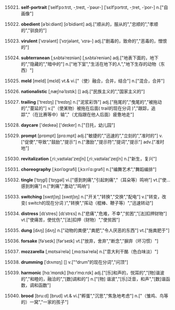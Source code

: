 15021. **self-portrait**
[ˈselfˈpɔ:trɪt, -ˌtreɪt, -ˈpəʊr-]  [ˈsɛlfˈpɔrtrɪt, -ˌtret, -ˈpor-]
n.["自画像"]  

15022. **obedient**
[əˈbi:diənt]  [oˈbidiənt]
adj.["顺从的，服从的","忠顺的","孝顺的","驯良的"]  

15023. **virulent**
[ˈvɪrələnt]  [ˈvɪrjələnt, ˈvɪrə-]
adj.["剧毒的，致命的","恶毒的，憎恨的"]  

15024. **subterranean**
[ˌsʌbtəˈreɪniən]  [ˌsʌbtəˈreniən]
adj.["地表下面的，地下的","隐藏的","暗中的"]  n.["地下室","生活在地下的人","地下生存的动物（东西）"]  

15025. **meld**
[meld]  [mɛld]
vt.& vi.["（使）融合，合并，结合"]  n.["混合，合并"]  

15026. **nationalistic**
[ˌnæʃnəˈlɪstɪk]  []
adj.["民族主义的","国家主义的"]  

15027. **trailing**
['treɪlɪŋ]  ['treɪlɪŋ]
n.["泥浆彩饰"]  adj.["拖尾的","曳尾的","被拖动的","蔓延的"]  v.["（使某物）被拖在后面( trail的现在分词 )","跟踪，追踪","（在比赛等中）输","（尤指跟在他人后面）疲惫地走"]  

15028. **daycare**
['deɪkeə]  ['deɪker]
n.["日托，幼儿园"]  

15029. **prompt**
[prɒmpt]  [prɑ:mpt]
adj.["敏捷的","迅速的","立刻的","准时的"]  v.["促使","导致","鼓励","提示"]  n.["激励","提示符","提词","提示"]  adv.["准时地"]  

15030. **revitalization**
[ˌri:ˌvaɪtəlaɪ'zeɪʃn]  [ˌri:ˌvaɪtəlaɪ'zeɪʃn]
n.["新生，复兴"]  

15031. **choreography**
[ˌkɒriˈɒgrəfi]  [ˌkɔ:riˈɑ:grəfi]
n.["编舞艺术","舞蹈编排"]  

15032. **tingle**
[ˈtɪŋgl]  [ˈtɪŋɡəl]
vi.["感到刺痛","引起刺痛","（耳朵等）鸣响"]  vt.["使…感到刺痛"]  n.["刺痛","激动","鸣响"]  

15033. **switching**
[swɪtʃɪŋ]  [swɪtʃɪŋ]
n.["开关","转换","交换","配电"]  v.["转变，改变( switch的现在分词 )","转换","挥动（棍棒、鞭子等）","迅速转动"]  

15034. **distress**
[dɪˈstres]  [dɪˈstrɛs]
n.["悲痛","危难，不幸","贫困","[法]扣押财物"]  vt.["使痛苦，使忧伤","[法]扣押（财物）","使贫困"]  

15035. **dung**
[dʌŋ]  [dʌŋ]
n.["动物的粪便","粪肥","令人厌恶的东西"]  vt.["施粪肥于"]  

15036. **forsake**
[fəˈseɪk]  [fərˈseɪk]
vt.["放弃，舍弃","断念","摒弃（坏习惯）"]  

15037. **mozzarella**
[ˌmɒtsəˈrelə]  [ˌmɑ:tsəˈrelə]
n.["意大利干酪（色白味淡）"]  

15038. **drumming**
[ˈdrʌmɪŋ]  []
v.["“drum”的现在分词","问顶"]  

15039. **harmonic**
[hɑ:ˈmɒnɪk]  [hɑ:rˈmɑ:nɪk]
adj.["[乐]和声的，悦耳的","[物]谐波的","和睦的，融洽的","[数]调和的"]  n.["[物] 谐波","[乐]泛音，和声","[数]谐函数，调和函数"]  

15040. **brood**
[bru:d]  [brud]
vt.& vi.["孵蛋","沉思","焦急地考虑"]  n.["（雏鸡、鸟等的）一窝","一家的孩子"]  

